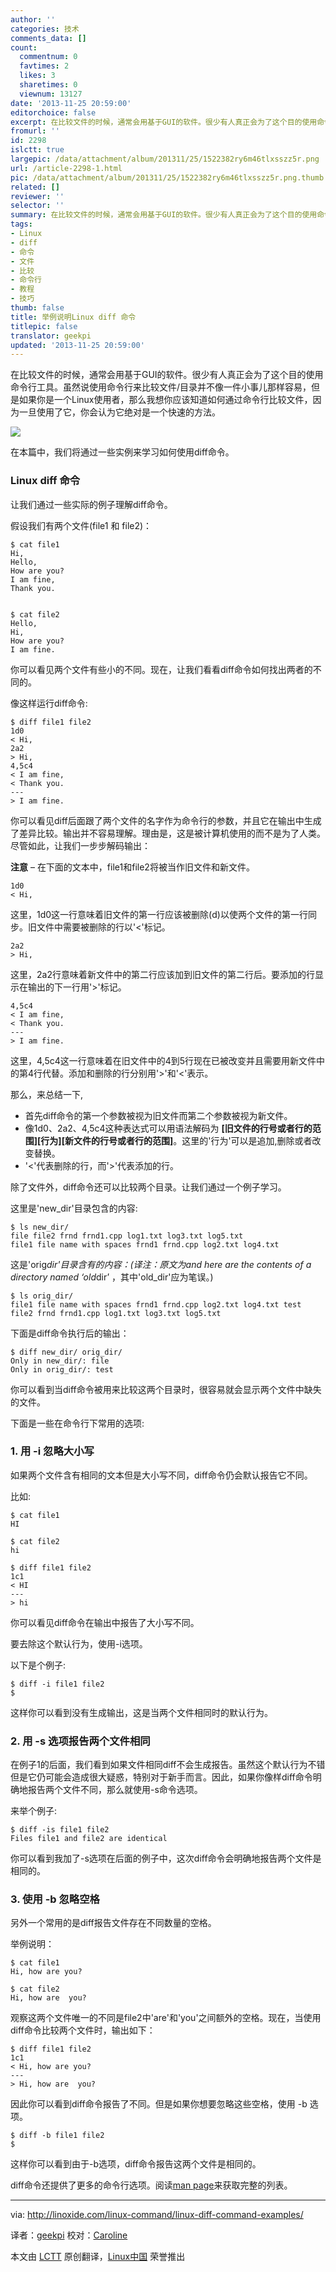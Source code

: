 ```yaml
---
author: ''
categories: 技术
comments_data: []
count:
  commentnum: 0
  favtimes: 2
  likes: 3
  sharetimes: 0
  viewnum: 13127
date: '2013-11-25 20:59:00'
editorchoice: false
excerpt: 在比较文件的时候，通常会用基于GUI的软件。很少有人真正会为了这个目的使用命令行工具。虽然说使用命令行来比较文件/目录并不像一件小事儿那样容易，但是如果你是一个Linux使用者，那么我想你应该知道如何通过命令  ...
fromurl: ''
id: 2298
islctt: true
largepic: /data/attachment/album/201311/25/1522382ry6m46tlxsszz5r.png
url: /article-2298-1.html
pic: /data/attachment/album/201311/25/1522382ry6m46tlxsszz5r.png.thumb.jpg
related: []
reviewer: ''
selector: ''
summary: 在比较文件的时候，通常会用基于GUI的软件。很少有人真正会为了这个目的使用命令行工具。虽然说使用命令行来比较文件/目录并不像一件小事儿那样容易，但是如果你是一个Linux使用者，那么我想你应该知道如何通过命令  ...
tags:
- Linux
- diff
- 命令
- 文件
- 比较
- 命令行
- 教程
- 技巧
thumb: false
title: 举例说明Linux diff 命令
titlepic: false
translator: geekpi
updated: '2013-11-25 20:59:00'
---
```


在比较文件的时候，通常会用基于GUI的软件。很少有人真正会为了这个目的使用命令行工具。虽然说使用命令行来比较文件/目录并不像一件小事儿那样容易，但是如果你是一个Linux使用者，那么我想你应该知道如何通过命令行比较文件，因为一旦使用了它，你会认为它绝对是一个快速的方法。


![](/data/attachment/album/201311/25/1522382ry6m46tlxsszz5r.png)


在本篇中，我们将通过一些实例来学习如何使用diff命令。


### Linux diff 命令


让我们通过一些实际的例子理解diff命令。


假设我们有两个文件(file1 和 file2)：



```
$ cat file1
Hi,
Hello,
How are you?
I am fine,
Thank you.


$ cat file2
Hello,
Hi,
How are you?
I am fine.

```

你可以看见两个文件有些小的不同。现在，让我们看看diff命令如何找出两者的不同的。


像这样运行diff命令:



```
$ diff file1 file2
1d0
< Hi, 
2a2 
> Hi,
4,5c4
< I am fine,
< Thank you.
--- 
> I am fine.

```

你可以看见diff后面跟了两个文件的名字作为命令行的参数，并且它在输出中生成了差异比较。输出并不容易理解。理由是，这是被计算机使用的而不是为了人类。尽管如此，让我们一步步解码输出：


**注意** – 在下面的文本中，file1和file2将被当作旧文件和新文件。



```
1d0
< Hi,

```

这里，1d0这一行意味着旧文件的第一行应该被删除(d)以使两个文件的第一行同步。旧文件中需要被删除的行以'<'标记。



```
2a2
> Hi,

```

这里，2a2行意味着新文件中的第二行应该加到旧文件的第二行后。要添加的行显示在输出的下一行用'>'标记。



```
4,5c4
< I am fine,
< Thank you.
---
> I am fine.

```

这里，4,5c4这一行意味着在旧文件中的4到5行现在已被改变并且需要用新文件中的第4行代替。添加和删除的行分别用'>'和'<'表示。


那么，来总结一下,


* 首先diff命令的第一个参数被视为旧文件而第二个参数被视为新文件。
* 像1d0、2a2、4,5c4这种表达式可以用语法解码为 **[旧文件的行号或者行的范围][行为][新文件的行号或者行的范围]**。这里的'行为'可以是追加,删除或者改变替换。
* '<'代表删除的行，而'>'代表添加的行。


除了文件外，diff命令还可以比较两个目录。让我们通过一个例子学习。


这里是'new\_dir'目录包含的内容:



```
$ ls new_dir/
file file2 frnd frnd1.cpp log1.txt log3.txt log5.txt
file1 file name with spaces frnd1 frnd.cpp log2.txt log4.txt

```

这是'orig*dir'目录含有的内容：(译注：原文为and here are the contents of a directory named ‘old*dir’ ，其中'old\_dir'应为笔误。)



```
$ ls orig_dir/
file1 file name with spaces frnd1 frnd.cpp log2.txt log4.txt test
file2 frnd frnd1.cpp log1.txt log3.txt log5.txt

```

下面是diff命令执行后的输出：



```
$ diff new_dir/ orig_dir/
Only in new_dir/: file
Only in orig_dir/: test

```

你可以看到当diff命令被用来比较这两个目录时，很容易就会显示两个文件中缺失的文件。


下面是一些在命令行下常用的选项:


### 1. 用 -i 忽略大小写


如果两个文件含有相同的文本但是大小写不同，diff命令仍会默认报告它不同。


比如:



```
$ cat file1
HI

$ cat file2
hi

$ diff file1 file2
1c1
< HI
---
> hi

```

你可以看见diff命令在输出中报告了大小写不同。


要去除这个默认行为，使用-i选项。


以下是个例子:



```
$ diff -i file1 file2
$

```

这样你可以看到没有生成输出，这是当两个文件相同时的默认行为。


### 2. 用 -s 选项报告两个文件相同


在例子1的后面，我们看到如果文件相同diff不会生成报告。虽然这个默认行为不错但是它仍可能会造成很大疑惑，特别对于新手而言。因此，如果你像样diff命令明确地报告两个文件不同，那么就使用-s命令选项。


来举个例子:



```
$ diff -is file1 file2
Files file1 and file2 are identical

```

你可以看到我加了-s选项在后面的例子中，这次diff命令会明确地报告两个文件是相同的。


### 3. 使用 -b 忽略空格


另外一个常用的是diff报告文件存在不同数量的空格。


举例说明：



```
$ cat file1
Hi, how are you?

$ cat file2
Hi, how are  you?

```

观察这两个文件唯一的不同是file2中'are'和'you'之间额外的空格。现在，当使用diff命令比较两个文件时，输出如下：



```
$ diff file1 file2
1c1
< Hi, how are you?
---
> Hi, how are  you?

```

因此你可以看到diff命令报告了不同。但是如果你想要忽略这些空格，使用 -b 选项。



```
$ diff -b file1 file2
$

```

这样你可以看到由于-b选项，diff命令报告这两个文件是相同的。


diff命令还提供了更多的命令行选项。阅读[man page](http://unixhelp.ed.ac.uk/CGI/man-cgi?diff)来获取完整的列表。




---


via: <http://linoxide.com/linux-command/linux-diff-command-examples/>


译者：[geekpi](https://github.com/geekpi) 校对：[Caroline](https://github.com/carolinewuyan)


本文由 [LCTT](https://github.com/LCTT/TranslateProject) 原创翻译，[Linux中国](http://linux.cn/) 荣誉推出
